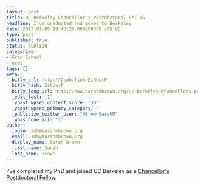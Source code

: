 ```yaml
---
layout: post
title: UC Berkeley Chancellor's Postdoctoral Fellow
headline: I've graduated and moved to Berkeley
date: 2017-01-05 19:48:20.000000000 -08:00
type: post
published: true
status: publish
categories:
- Grad School
- news
tags: []
meta:
  bitly_url: http://2smb.link/2iNUwtF
  bitly_hash: 2iNUwtF
  bitly_long_url: http://www.sarahmbrown.org/uc-berkeley-chancellors-postdoctoral-fellow/
  _edit_last: '1'
  _yoast_wpseo_content_score: '30'
  _yoast_wpseo_primary_category: ''
  _publicize_twitter_user: "@BrownSarahM"
  _wpas_done_all: '1'
author:
  login: smb@sarahmbrown.org
  email: smb@sarahmbrown.org
  display_name: Sarah Brown
  first_name: Sarah
  last_name: Brown
---
```

I've completed my PhD and joined UC Berkeley as a [Chancellor's Postdoctoral Fellow](http://diversity.berkeley.edu/programs-services/postdoctoral/about-us/current-fellows).
